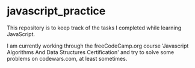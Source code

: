 # javascript_practice

This repository is to keep track of the tasks I completed while learning JavaScript.

I am currently working through the freeCodeCamp.org course 'Javascript Algorithms And Data Structures Certification' and try to solve some problems on codewars.com, at least sometimes.
